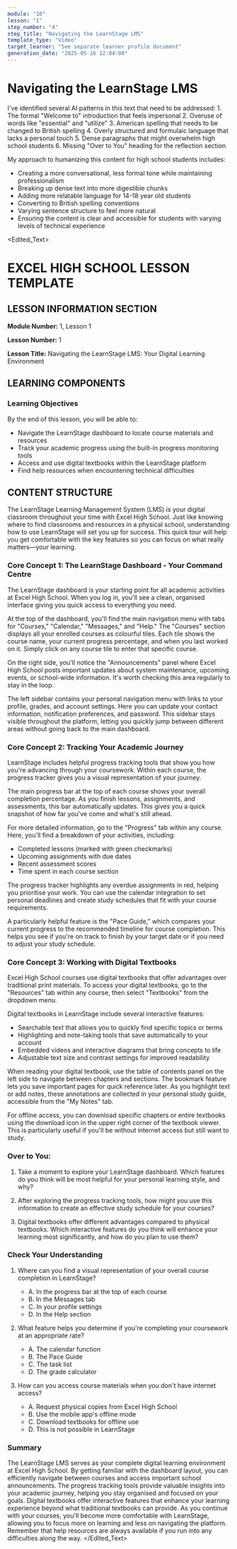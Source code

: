 ```yaml
---
module: "10"
lesson: "1"
step_number: "4"
step_title: "Navigating the LearnStage LMS"
template_type: "Video"
target_learner: "See separate learner profile document"
generation_date: "2025-05-16 12:04:00"
---
```


# Navigating the LearnStage LMS

<Analysis>
I've identified several AI patterns in this text that need to be addressed:
1. The formal "Welcome to" introduction that feels impersonal
2. Overuse of words like "essential" and "utilize"
3. American spelling that needs to be changed to British spelling
4. Overly structured and formulaic language that lacks a personal touch
5. Dense paragraphs that might overwhelm high school students
6. Missing "Over to You" heading for the reflection section

My approach to humanizing this content for high school students includes:
- Creating a more conversational, less formal tone while maintaining professionalism
- Breaking up dense text into more digestible chunks
- Adding more relatable language for 14-18 year old students
- Converting to British spelling conventions
- Varying sentence structure to feel more natural
- Ensuring the content is clear and accessible for students with varying levels of technical experience
</Analysis>

<Edited_Text>
# EXCEL HIGH SCHOOL LESSON TEMPLATE

## LESSON INFORMATION SECTION

**Module Number:** 1, Lesson 1

**Lesson Number:** 1

**Lesson Title:** Navigating the LearnStage LMS: Your Digital Learning Environment

## LEARNING COMPONENTS

### Learning Objectives

By the end of this lesson, you will be able to:

- Navigate the LearnStage dashboard to locate course materials and resources
- Track your academic progress using the built-in progress monitoring tools
- Access and use digital textbooks within the LearnStage platform
- Find help resources when encountering technical difficulties

## CONTENT STRUCTURE

The LearnStage Learning Management System (LMS) is your digital classroom throughout your time with Excel High School. Just like knowing where to find classrooms and resources in a physical school, understanding how to use LearnStage will set you up for success. This quick tour will help you get comfortable with the key features so you can focus on what really matters—your learning.

### Core Concept 1: The LearnStage Dashboard - Your Command Centre

The LearnStage dashboard is your starting point for all academic activities at Excel High School. When you log in, you'll see a clean, organised interface giving you quick access to everything you need.

At the top of the dashboard, you'll find the main navigation menu with tabs for "Courses," "Calendar," "Messages," and "Help." The "Courses" section displays all your enrolled courses as colourful tiles. Each tile shows the course name, your current progress percentage, and when you last worked on it. Simply click on any course tile to enter that specific course.

On the right side, you'll notice the "Announcements" panel where Excel High School posts important updates about system maintenance, upcoming events, or school-wide information. It's worth checking this area regularly to stay in the loop.

The left sidebar contains your personal navigation menu with links to your profile, grades, and account settings. Here you can update your contact information, notification preferences, and password. This sidebar stays visible throughout the platform, letting you quickly jump between different areas without going back to the main dashboard.

### Core Concept 2: Tracking Your Academic Journey

LearnStage includes helpful progress tracking tools that show you how you're advancing through your coursework. Within each course, the progress tracker gives you a visual representation of your journey.

The main progress bar at the top of each course shows your overall completion percentage. As you finish lessons, assignments, and assessments, this bar automatically updates. This gives you a quick snapshot of how far you've come and what's still ahead.

For more detailed information, go to the "Progress" tab within any course. Here, you'll find a breakdown of your activities, including:
- Completed lessons (marked with green checkmarks)
- Upcoming assignments with due dates
- Recent assessment scores
- Time spent in each course section

The progress tracker highlights any overdue assignments in red, helping you prioritise your work. You can use the calendar integration to set personal deadlines and create study schedules that fit with your course requirements.

A particularly helpful feature is the "Pace Guide," which compares your current progress to the recommended timeline for course completion. This helps you see if you're on track to finish by your target date or if you need to adjust your study schedule.

### Core Concept 3: Working with Digital Textbooks

Excel High School courses use digital textbooks that offer advantages over traditional print materials. To access your digital textbooks, go to the "Resources" tab within any course, then select "Textbooks" from the dropdown menu.

Digital textbooks in LearnStage include several interactive features:
- Searchable text that allows you to quickly find specific topics or terms
- Highlighting and note-taking tools that save automatically to your account
- Embedded videos and interactive diagrams that bring concepts to life
- Adjustable text size and contrast settings for improved readability

When reading your digital textbook, use the table of contents panel on the left side to navigate between chapters and sections. The bookmark feature lets you save important pages for quick reference later. As you highlight text or add notes, these annotations are collected in your personal study guide, accessible from the "My Notes" tab.

For offline access, you can download specific chapters or entire textbooks using the download icon in the upper right corner of the textbook viewer. This is particularly useful if you'll be without internet access but still want to study.

### Over to You:

1. Take a moment to explore your LearnStage dashboard. Which features do you think will be most helpful for your personal learning style, and why?

2. After exploring the progress tracking tools, how might you use this information to create an effective study schedule for your courses?

3. Digital textbooks offer different advantages compared to physical textbooks. Which interactive features do you think will enhance your learning most significantly, and how do you plan to use them?

### Check Your Understanding

1. Where can you find a visual representation of your overall course completion in LearnStage?
   - A. In the progress bar at the top of each course
   - B. In the Messages tab
   - C. In your profile settings
   - D. In the Help section

2. What feature helps you determine if you're completing your coursework at an appropriate rate?
   - A. The calendar function
   - B. The Pace Guide
   - C. The task list
   - D. The grade calculator

3. How can you access course materials when you don't have internet access?
   - A. Request physical copies from Excel High School
   - B. Use the mobile app's offline mode
   - C. Download textbooks for offline use
   - D. This is not possible in LearnStage

### Summary

The LearnStage LMS serves as your complete digital learning environment at Excel High School. By getting familiar with the dashboard layout, you can efficiently navigate between courses and access important school announcements. The progress tracking tools provide valuable insights into your academic journey, helping you stay organised and focused on your goals. Digital textbooks offer interactive features that enhance your learning experience beyond what traditional textbooks can provide. As you continue with your courses, you'll become more comfortable with LearnStage, allowing you to focus more on learning and less on navigating the platform. Remember that help resources are always available if you run into any difficulties along the way.
</Edited_Text>